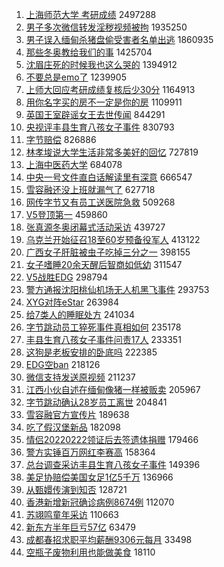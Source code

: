 1. [上海师范大学 考研成绩](https://s.weibo.com//weibo?q=%E4%B8%8A%E6%B5%B7%E5%B8%88%E8%8C%83%E5%A4%A7%E5%AD%A6%20%E8%80%83%E7%A0%94%E6%88%90%E7%BB%A9&Refer=top) 2497288
2. [男子多次微信转发淫秽视频被拘](https://s.weibo.com//weibo?q=%23%E7%94%B7%E5%AD%90%E5%A4%9A%E6%AC%A1%E5%BE%AE%E4%BF%A1%E8%BD%AC%E5%8F%91%E6%B7%AB%E7%A7%BD%E8%A7%86%E9%A2%91%E8%A2%AB%E6%8B%98%23&Refer=top) 1935250
3. [男子误入缅甸杀猪盘偷受害者名单出逃](https://s.weibo.com//weibo?q=%23%E7%94%B7%E5%AD%90%E8%AF%AF%E5%85%A5%E7%BC%85%E7%94%B8%E6%9D%80%E7%8C%AA%E7%9B%98%E5%81%B7%E5%8F%97%E5%AE%B3%E8%80%85%E5%90%8D%E5%8D%95%E5%87%BA%E9%80%83%23&Refer=top) 1860935
4. [那些冬奥教给我们的事](https://s.weibo.com//weibo?q=%23%E9%82%A3%E4%BA%9B%E5%86%AC%E5%A5%A5%E6%95%99%E7%BB%99%E6%88%91%E4%BB%AC%E7%9A%84%E4%BA%8B%23&Refer=top) 1425704
5. [沈眉庄死的时候我也这么哭的](https://s.weibo.com//weibo?q=%23%E6%B2%88%E7%9C%89%E5%BA%84%E6%AD%BB%E7%9A%84%E6%97%B6%E5%80%99%E6%88%91%E4%B9%9F%E8%BF%99%E4%B9%88%E5%93%AD%E7%9A%84%23&Refer=top) 1394912
6. [不要总是emo了](https://s.weibo.com//weibo?q=%23%E4%B8%8D%E8%A6%81%E6%80%BB%E6%98%AFemo%E4%BA%86%23&Refer=top) 1239905
7. [上师大回应考研成绩复核后少30分](https://s.weibo.com//weibo?q=%23%E4%B8%8A%E5%B8%88%E5%A4%A7%E5%9B%9E%E5%BA%94%E8%80%83%E7%A0%94%E6%88%90%E7%BB%A9%E5%A4%8D%E6%A0%B8%E5%90%8E%E5%B0%9130%E5%88%86%23&Refer=top) 1164913
8. [用你名字买的房不一定是你的房](https://s.weibo.com//weibo?q=%23%E7%94%A8%E4%BD%A0%E5%90%8D%E5%AD%97%E4%B9%B0%E7%9A%84%E6%88%BF%E4%B8%8D%E4%B8%80%E5%AE%9A%E6%98%AF%E4%BD%A0%E7%9A%84%E6%88%BF%23&Refer=top) 1109911
9. [英国王室辟谣女王去世传闻](https://s.weibo.com//weibo?q=%23%E8%8B%B1%E5%9B%BD%E7%8E%8B%E5%AE%A4%E8%BE%9F%E8%B0%A3%E5%A5%B3%E7%8E%8B%E5%8E%BB%E4%B8%96%E4%BC%A0%E9%97%BB%23&Refer=top) 844291
10. [央视评丰县生育八孩女子事件](https://s.weibo.com//weibo?q=%23%E5%A4%AE%E8%A7%86%E8%AF%84%E4%B8%B0%E5%8E%BF%E7%94%9F%E8%82%B2%E5%85%AB%E5%AD%A9%E5%A5%B3%E5%AD%90%E4%BA%8B%E4%BB%B6%23&Refer=top) 830793
11. [字节赔偿](https://s.weibo.com//weibo?q=%E5%AD%97%E8%8A%82%E8%B5%94%E5%81%BF&Refer=top) 826886
12. [林孝埈说大学生活非常多美好的回忆](https://s.weibo.com//weibo?q=%23%E6%9E%97%E5%AD%9D%E5%9F%88%E8%AF%B4%E5%A4%A7%E5%AD%A6%E7%94%9F%E6%B4%BB%E9%9D%9E%E5%B8%B8%E5%A4%9A%E7%BE%8E%E5%A5%BD%E7%9A%84%E5%9B%9E%E5%BF%86%23&Refer=top) 727819
13. [上海中医药大学](https://s.weibo.com//weibo?q=%E4%B8%8A%E6%B5%B7%E4%B8%AD%E5%8C%BB%E8%8D%AF%E5%A4%A7%E5%AD%A6&Refer=top) 684078
14. [中央一号文件直白话解读里有深意](https://s.weibo.com//weibo?q=%23%E4%B8%AD%E5%A4%AE%E4%B8%80%E5%8F%B7%E6%96%87%E4%BB%B6%E7%9B%B4%E7%99%BD%E8%AF%9D%E8%A7%A3%E8%AF%BB%E9%87%8C%E6%9C%89%E6%B7%B1%E6%84%8F%23&Refer=top) 666547
15. [雪容融还没上班就漏气了](https://s.weibo.com//weibo?q=%23%E9%9B%AA%E5%AE%B9%E8%9E%8D%E8%BF%98%E6%B2%A1%E4%B8%8A%E7%8F%AD%E5%B0%B1%E6%BC%8F%E6%B0%94%E4%BA%86%23&Refer=top) 627718
16. [网传字节又有员工送医院急救](https://s.weibo.com//weibo?q=%23%E7%BD%91%E4%BC%A0%E5%AD%97%E8%8A%82%E5%8F%88%E6%9C%89%E5%91%98%E5%B7%A5%E9%80%81%E5%8C%BB%E9%99%A2%E6%80%A5%E6%95%91%23&Refer=top) 509268
17. [V5登顶第一](https://s.weibo.com//weibo?q=%23V5%E7%99%BB%E9%A1%B6%E7%AC%AC%E4%B8%80%23&Refer=top) 459860
18. [张真源冬奥闭幕式活动采访](https://s.weibo.com//weibo?q=%23%E5%BC%A0%E7%9C%9F%E6%BA%90%E5%86%AC%E5%A5%A5%E9%97%AD%E5%B9%95%E5%BC%8F%E6%B4%BB%E5%8A%A8%E9%87%87%E8%AE%BF%23&Refer=top) 439727
19. [乌克兰开始征召18至60岁预备役军人](https://s.weibo.com//weibo?q=%23%E4%B9%8C%E5%85%8B%E5%85%B0%E5%BC%80%E5%A7%8B%E5%BE%81%E5%8F%AC18%E8%87%B360%E5%B2%81%E9%A2%84%E5%A4%87%E5%BD%B9%E5%86%9B%E4%BA%BA%23&Refer=top) 413122
20. [广西女子肝脏被虫子吃掉三分之一](https://s.weibo.com//weibo?q=%23%E5%B9%BF%E8%A5%BF%E5%A5%B3%E5%AD%90%E8%82%9D%E8%84%8F%E8%A2%AB%E8%99%AB%E5%AD%90%E5%90%83%E6%8E%89%E4%B8%89%E5%88%86%E4%B9%8B%E4%B8%80%23&Refer=top) 398155
21. [女子嗜睡20余天醒后智商如低幼](https://s.weibo.com//weibo?q=%23%E5%A5%B3%E5%AD%90%E5%97%9C%E7%9D%A120%E4%BD%99%E5%A4%A9%E9%86%92%E5%90%8E%E6%99%BA%E5%95%86%E5%A6%82%E4%BD%8E%E5%B9%BC%23&Refer=top) 311547
22. [V5战胜EDG](https://s.weibo.com//weibo?q=%23V5%E6%88%98%E8%83%9CEDG%23&Refer=top) 298794
23. [警方通报沈阳桃仙机场无人机黑飞事件](https://s.weibo.com//weibo?q=%23%E8%AD%A6%E6%96%B9%E9%80%9A%E6%8A%A5%E6%B2%88%E9%98%B3%E6%A1%83%E4%BB%99%E6%9C%BA%E5%9C%BA%E6%97%A0%E4%BA%BA%E6%9C%BA%E9%BB%91%E9%A3%9E%E4%BA%8B%E4%BB%B6%23&Refer=top) 293753
24. [XYG对阵eStar](https://s.weibo.com//weibo?q=%23XYG%E5%AF%B9%E9%98%B5eStar%23&Refer=top) 263984
25. [给7类人的睡眠处方](https://s.weibo.com//weibo?q=%23%E7%BB%997%E7%B1%BB%E4%BA%BA%E7%9A%84%E7%9D%A1%E7%9C%A0%E5%A4%84%E6%96%B9%23&Refer=top) 241034
26. [字节跳动员工猝死事件真相如何](https://s.weibo.com//weibo?q=%23%E5%AD%97%E8%8A%82%E8%B7%B3%E5%8A%A8%E5%91%98%E5%B7%A5%E7%8C%9D%E6%AD%BB%E4%BA%8B%E4%BB%B6%E7%9C%9F%E7%9B%B8%E5%A6%82%E4%BD%95%23&Refer=top) 235178
27. [丰县生育八孩女子事件问责17人](https://s.weibo.com//weibo?q=%23%E4%B8%B0%E5%8E%BF%E7%94%9F%E8%82%B2%E5%85%AB%E5%AD%A9%E5%A5%B3%E5%AD%90%E4%BA%8B%E4%BB%B6%E9%97%AE%E8%B4%A317%E4%BA%BA%23&Refer=top) 233351
28. [这狗是老板安排的卧底吗](https://s.weibo.com//weibo?q=%23%E8%BF%99%E7%8B%97%E6%98%AF%E8%80%81%E6%9D%BF%E5%AE%89%E6%8E%92%E7%9A%84%E5%8D%A7%E5%BA%95%E5%90%97%23&Refer=top) 222385
29. [EDG空ban](https://s.weibo.com//weibo?q=%23EDG%E7%A9%BAban%23&Refer=top) 218126
30. [微信支持发送原视频](https://s.weibo.com//weibo?q=%23%E5%BE%AE%E4%BF%A1%E6%94%AF%E6%8C%81%E5%8F%91%E9%80%81%E5%8E%9F%E8%A7%86%E9%A2%91%23&Refer=top) 211237
31. [江西小伙自述在缅甸像猪一样被贩卖](https://s.weibo.com//weibo?q=%23%E6%B1%9F%E8%A5%BF%E5%B0%8F%E4%BC%99%E8%87%AA%E8%BF%B0%E5%9C%A8%E7%BC%85%E7%94%B8%E5%83%8F%E7%8C%AA%E4%B8%80%E6%A0%B7%E8%A2%AB%E8%B4%A9%E5%8D%96%23&Refer=top) 205967
32. [字节跳动确认28岁员工离世](https://s.weibo.com//weibo?q=%23%E5%AD%97%E8%8A%82%E8%B7%B3%E5%8A%A8%E7%A1%AE%E8%AE%A428%E5%B2%81%E5%91%98%E5%B7%A5%E7%A6%BB%E4%B8%96%23&Refer=top) 204841
33. [雪容融官方宣传片](https://s.weibo.com//weibo?q=%23%E9%9B%AA%E5%AE%B9%E8%9E%8D%E5%AE%98%E6%96%B9%E5%AE%A3%E4%BC%A0%E7%89%87%23&Refer=top) 189638
34. [吃了假汉堡新品](https://s.weibo.com//weibo?q=%23%E5%90%83%E4%BA%86%E5%81%87%E6%B1%89%E5%A0%A1%E6%96%B0%E5%93%81%23&Refer=top) 182098
35. [情侣20220222领证后去签遗体捐赠](https://s.weibo.com//weibo?q=%23%E6%83%85%E4%BE%A320220222%E9%A2%86%E8%AF%81%E5%90%8E%E5%8E%BB%E7%AD%BE%E9%81%97%E4%BD%93%E6%8D%90%E8%B5%A0%23&Refer=top) 179466
36. [警方实锤百万网红李赛高](https://s.weibo.com//weibo?q=%23%E8%AD%A6%E6%96%B9%E5%AE%9E%E9%94%A4%E7%99%BE%E4%B8%87%E7%BD%91%E7%BA%A2%E6%9D%8E%E8%B5%9B%E9%AB%98%23&Refer=top) 158364
37. [总台调查采访丰县生育八孩女子事件](https://s.weibo.com//weibo?q=%23%E6%80%BB%E5%8F%B0%E8%B0%83%E6%9F%A5%E9%87%87%E8%AE%BF%E4%B8%B0%E5%8E%BF%E7%94%9F%E8%82%B2%E5%85%AB%E5%AD%A9%E5%A5%B3%E5%AD%90%E4%BA%8B%E4%BB%B6%23&Refer=top) 149396
38. [美足协赔偿美国女足1亿5千万](https://s.weibo.com//weibo?q=%23%E7%BE%8E%E8%B6%B3%E5%8D%8F%E8%B5%94%E5%81%BF%E7%BE%8E%E5%9B%BD%E5%A5%B3%E8%B6%B31%E4%BA%BF5%E5%8D%83%E4%B8%87%23&Refer=top) 136966
39. [从甄嬛传演到知否](https://s.weibo.com//weibo?q=%23%E4%BB%8E%E7%94%84%E5%AC%9B%E4%BC%A0%E6%BC%94%E5%88%B0%E7%9F%A5%E5%90%A6%23&Refer=top) 128721
40. [香港新增新冠确诊病例8674例](https://s.weibo.com//weibo?q=%23%E9%A6%99%E6%B8%AF%E6%96%B0%E5%A2%9E%E6%96%B0%E5%86%A0%E7%A1%AE%E8%AF%8A%E7%97%85%E4%BE%8B8674%E4%BE%8B%23&Refer=top) 112070
41. [苏翊鸣童年采访](https://s.weibo.com//weibo?q=%23%E8%8B%8F%E7%BF%8A%E9%B8%A3%E7%AB%A5%E5%B9%B4%E9%87%87%E8%AE%BF%23&Refer=top) 110663
42. [新东方半年巨亏57亿](https://s.weibo.com//weibo?q=%23%E6%96%B0%E4%B8%9C%E6%96%B9%E5%8D%8A%E5%B9%B4%E5%B7%A8%E4%BA%8F57%E4%BA%BF%23&Refer=top) 63479
43. [成都春招求职平均薪酬9306元每月](https://s.weibo.com//weibo?q=%23%E6%88%90%E9%83%BD%E6%98%A5%E6%8B%9B%E6%B1%82%E8%81%8C%E5%B9%B3%E5%9D%87%E8%96%AA%E9%85%AC9306%E5%85%83%E6%AF%8F%E6%9C%88%23&Refer=top) 33498
44. [空瓶子废物利用也能做美食](https://s.weibo.com//weibo?q=%23%E7%A9%BA%E7%93%B6%E5%AD%90%E5%BA%9F%E7%89%A9%E5%88%A9%E7%94%A8%E4%B9%9F%E8%83%BD%E5%81%9A%E7%BE%8E%E9%A3%9F%23&Refer=top) 18110
